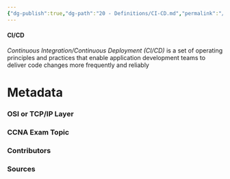 ```yaml
---
{"dg-publish":true,"dg-path":"20 - Definitions/CI-CD.md","permalink":"/20-definitions/ci-cd/","tags":["defs_ccna"]}
---
```


#### CI/CD
*Continuous Integration/Continuous Deployment (CI/CD)* is a set of operating principles and practices that enable application development teams to deliver code changes more frequently and reliably

# Metadata
### OSI or TCP/IP Layer

### CCNA Exam Topic

### Contributors

### Sources


